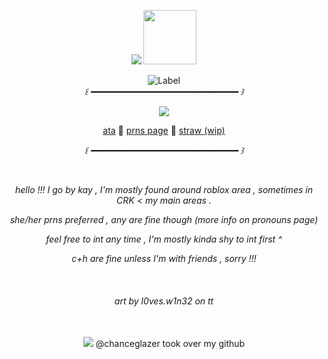<p align="center">
  <img src="https://readme-typing-svg.herokuapp.com?font=Fira+Code&size=22&pause=1000&color=E3D083&center=true&vCenter=true&width=600&lines=sign+ata;j%2C+v+and+moots+ily" />
  <img src="https://files.catbox.moe/h110ws.png" width="85" height="87" />
</p>


<div align=center>

![Label](https://img.shields.io/badge/fyi-i%20love%20elliot-FEEB9C)
<br>
<i> ꒰   ━━━━━━━━━━━━━━━━━━━━━━━━━━━━  ꒱ </i>

<img src="https://files.catbox.moe/m8tgzp.png" />
<br>

[ata](https://kayyoko.atabook.org) 🍕 [prns page](https://en.pronouns.page/@kayyoko) 🍕 [straw (wip)](https://straw.page/)


<i> ꒰   ━━━━━━━━━━━━━━━━━━━━━━━━━━━━  ꒱ </i>

<br>

<i> hello !!! I go by kay , I'm mostly found around roblox area , sometimes in CRK < my main areas . </i>

<i> she/her prns preferred , any are fine though (more info on pronouns page) </i>

<i> feel free to int any time , I'm mostly kinda shy to int first ^ </i>

<i> c+h are fine unless I'm with friends , sorry !!! </i>

<br>

  <i><h6> art by l0ves.w1n32 on tt </h6></i>
</div>

<div align=center>

<br>

<img src="https://files.catbox.moe/0m7o0t.png">
@chanceglazer took over my github

</div>



<!-- ^ 10  ─ for the border -->
